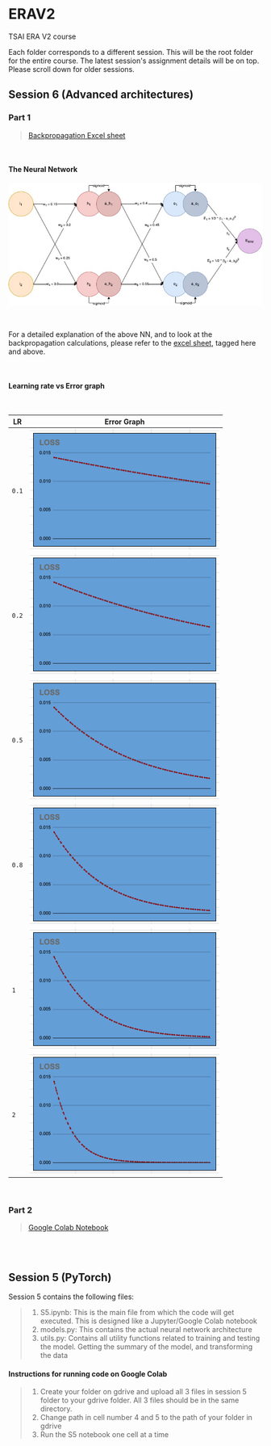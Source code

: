 # ERAV2
TSAI ERA V2 course

Each folder corresponds to a different session. This will be the root folder for the entire course. The latest session's assignment details will be on top. Please scroll down for older sessions.

## Session 6 (Advanced architectures)
### Part 1

> [Backpropagation Excel sheet](/Session6/VasudevChatterjee_ERAV2_Session6_Part1.xlsx?raw=true)

<br/>

#### **The Neural Network**
![Neural Network Architecture](/Session6/screenshots/ERAV2_Session6_NeuralNet.jpg?raw=true)

<br/>

For a detailed explanation of the above NN, and to look at the backpropagation calculations, please refer to the [excel sheet](/Session6/VasudevChatterjee_ERAV2_Session6_Part1.xlsx?raw=true), tagged here and above.

<br/>

#### **Learning rate vs Error graph**
<br/>

| LR      | Error Graph                              |
| ------- | -----------                              |
| `0.1`     | ![](/Session6/screenshots/lr_0.1.png) |
| `0.2`     | ![](/Session6/screenshots/lr_0.2.png) |
| `0.5`     | ![](/Session6/screenshots/lr_0.5.png) |
| `0.8`     | ![](/Session6/screenshots/lr_0.8.png) |
| `1`       | ![](/Session6/screenshots/lr_1.png)   |
| `2`       | ![](/Session6/screenshots/lr_2.png)   |

<br/>

### Part 2
> [Google Colab Notebook](/Session6/VasudevChatterjee_ERAV2_Session6_Part2.ipynb)

<br/>
<br/>

## Session 5 (PyTorch)

Session 5 contains the following files:
> 1. S5.ipynb: This is the main file from which the code will get executed. This is designed like a Jupyter/Google Colab notebook
> 2. models.py: This contains the actual neural network architecture
> 3. utils.py: Contains all utility functions related to training and testing the model. Getting the summary of the model, and transforming the data

#### Instructions for running code on Google Colab

> 1. Create your folder on gdrive and upload all 3 files in session 5 folder to your gdrive folder. All 3 files should be in the same directory.
> 2. Change path in cell number 4 and 5 to the path of your folder in gdrive
> 3. Run the S5 notebook one cell at a time